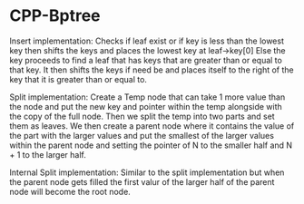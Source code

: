 # CPP-Bptree
Insert implementation:
Checks if leaf exist or if key is less than the lowest key then shifts the keys and places the lowest key at leaf->key[0]
Else the key proceeds to find a leaf that has keys that are greater than or equal to that key. It then shifts the keys if need be and places itself to the right of the key that it is greater than or equal to. 

Split implementation:
Create a Temp node that can take 1 more value than the node and put the new key and pointer within the temp alongside with the copy of the full node. Then we split the temp into two parts and set them as leaves. We then create a parent node where it contains the value of the part with the larger values and put the smallest of the larger values within the parent node and setting the pointer of N to the smaller half and N + 1 to the larger half. 

Internal Split implementation:
Similar to the split implementation but when the parent node gets filled the first valur of the larger half of the parent node will become the root node. 

